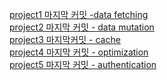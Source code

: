 [project1 마지막 커밋 -data fetching ](https://github.com/jio-ping/nextjs_study/tree/cb35f99824161814e5ed180f2be085c6a1ee3ed2)<br/>
[project2 마지막 커밋 - data mutation](https://github.com/jio-ping/nextjs_study/tree/e2bd9fe9895fe63cad1b3927487b96740f4cc268)<br/>
[project3 마지막커밋 - cache](https://github.com/jio-ping/nextjs_study/tree/eb9760c133b650844d1e310fe446c0051a77e266)<br/>
[project4 마지막 커밋 - optimization](https://github.com/jio-ping/nextjs_study/tree/eea539e23631b15f02e08556d61ab839d728bc55)<br/>
[project5 마지막 커밋 - authentication](https://github.com/jio-ping/nextjs_study/tree/3ba735a4878df0db45187741ac534311e932c339)